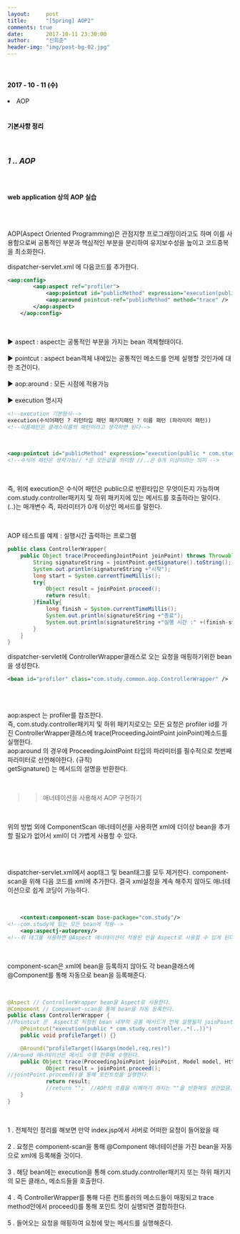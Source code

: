 ```yaml
---
layout:     post
title:      "[Spring] AOP2"
comments: true
date:       2017-10-11 23:30:00
author:     "신희준"
header-img: "img/post-bg-02.jpg"
---
```


<head>
 <meta property="og:type" content="website">
 <meta property="og:title" content="스프링 (Spring) 에러처리 (Exception)">
 <meta property="og:description" content="스프링 (Spring) 에러처리 (Exception)">
 <meta property="og:url" content="http://shj7242.github.io/2017/10/11/Spring5/">

 <meta name="twitter:card" content="summary">
  <meta name="twitter:title" content="스프링 (Spring) 에러처리 (Exception)">
  <meta name="twitter:description" content="스프링 (Spring) 에러처리 (Exception)">
  <meta name="FACEBOOK:domain" content="http://shj7242.github.io/2017/10/11/Spring5/">
  <meta name="facebook:card" content="summary">
   <meta name="facebook:title" content="스프링 (Spring) 에러처리 (Exception)">
   <meta name="facebook:description" content="스프링 (Spring) 에러처리 (Exception)">
   <meta name="facebook:domain" content="http://shj7242.github.io/2017/10/11/Spring5/">


 </head>

<br>
<H4 style ="font-weight:bold; color : black">2017 - 10 - 11 (수)</H4>
<li>AOP</li>

<br>
<H4 style ="font-weight:bold; color:black;">기본사항 정리</H4>
<br>

<h5 style = "font-size: 17px; font-weight : bold;">1 .. AOP</h5>

<br>
<p><b>web application 상의 AOP 실습</b></p>
<br><br>
<p v>AOP(Aspect Oriented Programming)은 관점지향 프로그래밍이라고도 하며 이를 사용함으로써 공통적인 부분과 핵심적인 부분을 분리하여 유지보수성을 높이고 코드중복을 최소화한다.</p>


<p>dispatcher-servlet.xml 에 다음코드를 추가한다.</p>

~~~xml
<aop:config>
		<aop:aspect ref="profiler">
			<aop:pointcut id="publicMethod" expression="execution(public * com.study.controller..*(..))" />
			<aop:around pointcut-ref="publicMethod" method="trace" />
		</aop:aspect>
	</aop:config>
~~~

<br>
<p style="font-size:14px;">
▶ aspect : aspect는 공통적인 부분을 가지는 bean 객체형태이다. <br><br>
▶ pointcut : aspect bean객체 내에있는 공통적인 메소드를 언제 실행할 것인가에 대한 조건이다. <br><br>
▶ aop:around : 모든 시점에 적용가능
<br><br>
▶ execution 명시자

<br>
</p>

~~~xml
<!--execution 기본형식-->
execution(수식어패턴 ? 리턴타입 패턴 패키지패턴 ? 이름 패턴 (파라미터 패턴))
<!--이름패턴은 클래스이름의 패턴이라고 생각하면 된다-->
~~~

<br>

~~~xml
<aop:pointcut id="publicMethod" expression="execution(public * com.study.controller..*(..))" />
<!--수식어 패턴은 생략가능// *은 모든값을 의미함 //..은 0개 이상이라는 의미 -->
~~~

<br>
<p style="font-size:14px;">즉, 위에 execution은 수식어 패턴은 public으로 반환타입은 무엇이든지 가능하며 com.study.controller패키지 및 하위 패키지에 있는 메서드를 호출하라는 말이다. <br>(..)는 매개변수 즉, 파라미터가 0개 이상인 메서드를 말한다.</p>

<br>
<p>AOP 테스트를 예제 : 실행시간 출력하는 프로그램</p>

~~~java
public class ControllerWrapper{
	public Object trace(ProceedingJointPoint joinPoint) throws Throwable{
		String signatureString = jointPoint.getSignature().toString();
		System.out.println(signatureString +"시작");
		long start = System.currentTimeMillis();
		try{
			Object result = joinPoint.proceed();
			return result;
		}finally{
			long finish = System.currentTimeMillis();
			System.out.println(signatureString +"종료");
			System.out.println(signatureString +"실행 시간 :" +(finish-start)+"ms");
		}
	}
}
~~~

<p style="font-size:14px;">dispatcher-servlet에 ControllerWrapper클래스로 오는 요청을 매핑하기위한 bean을 생성한다.</p>

~~~xml
<bean id="profiler" class="com.study.common.aop.ControllerWrapper" />
~~~

<br><br>
<p style="font-size:14px;">aop:aspect 는 profiler를 참조한다. <br>즉, com.study.controller패키지 및 하위 패키지로오는 모든 요청은 profiler id를 가진 ControllerWrapper클래스에 trace(ProceedingJointPoint joinPoint)메소드를 실행한다.
<br>
aop:around 의 경우에
ProceedingJointPoint 타입의 파라미터를 필수적으로 첫번째 파라미터로 선언해야한다. (규칙) <br> getSignature() 는 메서드의 설명을 반환한다.
</p>
<br>

>> 애너테이션을 사용해서 AOP 구현하기

<br>

<p style="font-size:14px;">위의 방법 외에 ComponentScan 애너테이션을 사용하면 xml에 더이상 bean을 추가할 필요가 없어서 xml이 더 가볍게 사용할 수 있다.</p>
<br><br>
<p style="font-size:14px;">dispatcher-servlet.xml에서 aop태그 및 bean태그를 모두 제거한다. component-scan을 위해 다음 코드를 xml에 추가한다. 결국 xml설정을 계속 해주지 않아도 애너테이션으로 쉽게 코딩이 가능하다.</p>
<br>

~~~xml
	<context:component-scan base-package="com.study"/>
<!--com.study에 있는 모든 bean에 적용-->
	<aop:aspectj-autoproxy/>
<!--위 태그를 사용하면 @Aspect 애너테이션이 적용된 빈을 Aspect로 사용할 수 있게 된다.-->
~~~

<br>
<p style="font-size:14px;">component-scan은 xml에 bean을 등록하지 않아도 각 bean클래스에 @Component를 통해 자동으로 bean을 등록해준다. </p>
<br>

~~~java
@Aspect // ControllerWrapper bean을 Aspect로 사용한다.
@Component // Component-scan을 통해 bean을 자동 등록한다.
public class ControllerWrapper {
//Pointcut 은  Aspect로 지정된 bean 내부의 공통 메서드가 언제 실행될지 joinPoint를 지정해주기 위해 사용된다. profileTarget() 메서드는 Pointcut annotation을 위해 만든 껍데기만 있는 메서드이다.
	@Pointcut("execution(public * com.study.controller..*(..))")
	public void profileTarget() {}

	@Around("profileTarget()&&args(model,req,res)")
//Around 애너테이션은 메서드 수행 전후에 수행된다.
	public Object trace(ProceedingJoinPoint joinPoint, Model model, HttpServletRequest req, HttpServletResponse res) throws Throwable {
			Object result = joinPoint.proceed();
//jointPoint.proceed()를 통해 포인트컷을 실행한다.
			return result;
			//return "";  //AOP의 흐름을 이해하기 까지는 ""을 반환해도 상관없음.
	}
}
~~~

<br>
<p>
1 . 전체적인 정리를 해보면 만약 index.jsp에서 서버로 어떠한 요청이 들어왔을 때 <br><br>
2 . 요청은 component-scan을 통해 @Component 애너테이션을 가진 bean을 자동으로 xml에 등록해줄 것이다. <br><br>
3 . 해당 bean에는 execution을 통해 com.study.controller패키지 또는 하위 패키지의 모든 클래스, 메소드들을 호출한다.
<br><br>
4 . 즉 ControllerWrapper를 통해 다른 컨트롤러의 메소드들이 매핑되고 trace method안에서 proceed()를 통해 포인트 컷이 실행되면 결합하한다. <br><br>
5 . 들어오는 요청을 매핑하여 요청에 맞는 메서드를 실행해준다.

  </p>
